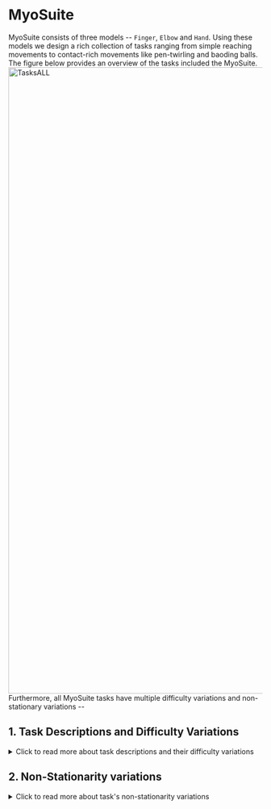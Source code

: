 <!-- =================================================
# Copyright (c) MyoSuite Authors
Authors  :: Vikash Kumar (vikashplus@gmail.com), Vittorio Caggiano (caggiano@gmail.com)
================================================= -->

# MyoSuite
MyoSuite consists of three models -- `Finger`, `Elbow` and `Hand`. Using these models we design a rich collection of tasks ranging from simple reaching movements to contact-rich movements like pen-twirling and baoding balls. The figure below provides an overview of the tasks included the MyoSuite.
<img width="1240" alt="TasksALL" src="https://user-images.githubusercontent.com/23240128/134825260-0de32d74-e096-4ea5-906d-26302fade35f.png">
Furthermore, all MyoSuite tasks have multiple difficulty variations and non-stationary variations --


## 1. Task Descriptions and Difficulty Variations
<details>
  <summary>Click to read more about task descriptions and their difficulty variations</summary>

| Tasks  | Details +  Difficulty Variations|
|-----------|--------------------|
|<img src="https://user-images.githubusercontent.com/23240128/134833319-a68c2768-5a15-4aed-ac5c-62c80b631da9.png" width="800">| **Finger Joint Pose -** <br><br> Objective--: Strike a joint pose <br> Easy variant: Move to a fixed specified joint pose (_myoFingerPoseFixed-v0_) <br> Hard variant: Move to randomly selected joint poses (_myoFingerPoseRandom-v0_) <br> More variant: Random resets, no resets, dense rewards, sparse rewards|
|<img src="https://user-images.githubusercontent.com/23240128/134833325-d5d21b79-816f-4341-8896-5f81a23b818b.png" width="800">|**Finger Tip Reach -** <br><br>Objective--: Reach using figner tips <br> Easy variant: Reach to a fixed location (_myoFingerReachFixed-v0_) <br> Hard variant: Reach to random locations (_myoFingerReachRandom-v0_) <br> More variant: Random resets, no resets, dense rewards, sparse rewards|
|<img src="https://user-images.githubusercontent.com/23240128/134833335-46386181-e394-4b38-a531-28af3856d8a7.png" width="800">|**Elbow Joint Pose -** An elbow model with 6 muscles (3 flexors and 3 extensors) was simplified to have only elbow rotations. Although it is not a highly physiologically accurate model it can be a very simple model for troubleshooting initial control schemes. <br><br> Objective--: Move elbow to a specified pose. <br>Easy variant: Move to specified fixed joint pose (_myoElbowPose1D6MFixed-v0_) <br> Hard variant: Move to random joint poses (_myoElbowPose1D6MRandom-v0_) <br> More variant: Random resets, no resets, dense rewards, sparse rewards|
|<img src="https://user-images.githubusercontent.com/23240128/134833345-5ea2eff7-1a29-4c40-a1e4-23b7e9e872b7.png" width="800">|**Hand Joints Pose -** Drive full forearm-wrist-hand to make joint poses. In addition to making co-ordinated movements, avoiding self collisions poses additional challenges in solving this task. <br><br> Objective--: Strike a hand pose <br>Easy variant: Move to a fixed joint pose (_myoHandPoseFixed-v0_) <br> Hard variant: Move to a randomly selected joint pose (_myoHandPoseRandom-v0_) <br> More variant: Random resets, no resets, dense rewards, sparse rewards|
|<img src="https://user-images.githubusercontent.com/23240128/134833356-bf51dae8-3488-477f-9d3e-646ccf056bf1.png" width="800">|**Hand Tips Reach -** Make reaching movements using full forearm-wrist-hand. In addition to making co-ordinated movements, avoiding self collisions poses additional challenges in solving this task. <br><br> Objective--: Reach using finger tips <br>Easy variant: Reach fixed positions using finger tips (_myoHandReachFixed-v0_) <br> Hard variant: Reach random positions using finger tips (_myoHandReachRandom-v0_) <br> More variant: Random resets, no resets, dense rewards, sparse rewards|
|<img src="https://user-images.githubusercontent.com/23240128/134833373-feef95d1-1768-47ac-9f68-602dc21fb0d5.png" width="800">|**Hand Key Turn -** In this task a simplified model of the myo-hand with only thumb and index muscles was used. This model consisted of 20 muscles (all the forearm and hand muscle with the exclusion of the muscle to control middle, ring and little fingers). <br><br> Objective--: Coordinate finger movements to rotate a key <br>Easy variant: Achieve half rotation of the key (_myoHandKeyTurnFixed-v0_) <br> Hard variant: Achieve full rotation + random initial configuration (_myoHandKeyTurnRandom-v0_) <br> More variant: Random resets, no resets, dense rewards, sparse rewards |
|<img src="https://user-images.githubusercontent.com/23240128/134833381-a31dce47-6c67-4911-9525-7c13f63cade6.png" width="800">|**Hand Object Hold -**  A full forearm-wrist-hand moves an object in the hand to a given orientation without dropping. The complexity of this task is due to the intermittent contacts between the object and multiple fingers needing co-ordination to stabilize the object. <br><br> Objective--: Reposition an object to reach a given target without dropping it. <br>Easy variant: Reposition to a fixed position (_myoHandObjHoldFixed-v0_) <br> Hard variant: Reposition a random object to random positions (_myoHandObjHoldRandom-v0_) <br> More variant: sparse rewards, dense rewards, random resets, reset free|
|<img src="https://user-images.githubusercontent.com/23240128/134833391-962c5076-9215-4170-b02f-a41eb1092b37.png" width="800">|**Hand Pen Twirl -** A full forearm-wrist-hand rotate a pen in the hand to a given orientation without dropping. The complexity of this task is due to the intermittent contacts between the object and multiple fingers while trying to stabilize the object. <br><br> Objective--: Rotate the object to reach a given orientation (indicated by the green object in the scene) without dropping it. <br>Easy variant: Rotate to fixed orientation (_myoHandPenTwirlFixed-v0_) <br> Hard variant: Rotate of random orientation (_myoHandPenTwirlRandom-v0_) <br> More variant: sparse rewards, dense rewards, random resets, reset free|
|<img src="https://user-images.githubusercontent.com/23240128/134833398-0a9318ec-a980-4cf3-b702-2d1939f5979e.png" width="800">|**Hand Baoding Balls -** A baoding ball task involving simultaneous rotation of two free-floating spheres over the palm. This task requires both dexterity and coordination. <br><br> Objective--: Achieve relative rotation of the balls around each other without dropping them. <br>Easy variant: Swap the position of the balls (_myoHandBaodingFixed-v1_) <br> Hard variant: Achieve contineous rotations (_myoHandBaodingRandom-v1_) <br> More variant: Sparse rewards, 3 different dense reward options to choose from|
</details>

## 2. Non-Stationarity variations
<details>
  <summary>Click to read more about task's non-stationarity variations</summary>

|                    | **Environment**                 | **Difficulty**  | **Sarcopenia** | **Fatigue** | **Tendon-transfer** |
|--------------------|---------------------------------|----------------|------------------|---------|-----------------|
| Finger Joint Pose  | _myoFingerPoseFixed-v0_          | Easy       | √          | √       |                 |
| Finger Joint Pose  | _myoFingerPoseRandom-v0_         | Hard       | √          | √       |                 |
| Finger Tip Reach   | _myoFingerReachFixed-v0_         | Easy       | √          | √       |                 |
| Finger Tip Reach   | _myoFingerReachRandom-v0_        | Hard       | √          | √       |                 |
| Elbow Joint Pose   | _myoElbowPose1D6MRandom-v0_      | Hard       | √          | √       |                 |
| Elbow Joint Pose   | _myoElbowPose1D6MRandom-v0_      | Hard       | √          | √       |                 |
| Hand Joints Pose   | _myoHandPoseFixed-v0_            | Easy       | √          | √       | √               |
| Hand Joints Pose   | _myoHandPoseRandom-v0_           | Hard       | √          | √       | √               |
| Hand Tips Reach    | _myoHandReachFixed-v0_           | Easy       | √          | √       | √               |
| Hand Tips Reach    | _myoHandReachRandom-v0_          | Hard       | √          | √       | √               |
| Hand Key Turn      | _myoHandKeyTurnFixed-v0_         | Easy       | √          | √       | √               |
| Hand Key Turn      | _myoHandKeyTurnRandom-v0_        | Hard       | √          | √       | √               |
| Hand Object Hold   | _myoHandObjHoldFixed-v0_         | Easy       | √          | √       | √               |
| Hand Object Hold   | _myoHandObjHoldRandom-v0_        | Hard       | √          | √       | √               |
| Hand Pen Twirl     | _myoHandPenTwirlFixed-v0_        | Easy       | √          | √       | √               |
| Hand Pen Twirl     | _myoHandPenTwirlRandom-v0_       | Hard       | √          | √       | √               |
| Hand Baoding Balls | _myoHandBaodingFixed-v1_         | Easy       | √          | √       | √               |
| Hand Baoding Balls | _myoHandBaodingRandom-v1_        | Hard       | √          | √       | √               |